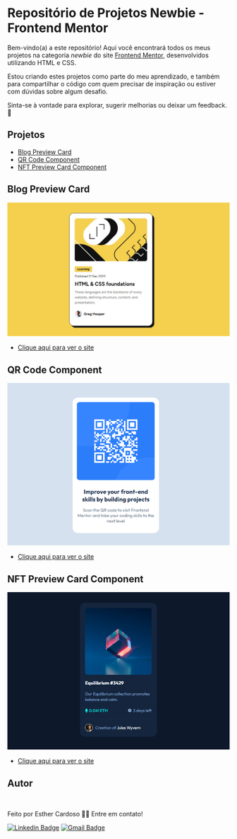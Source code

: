# Repositório de Projetos Newbie - Frontend Mentor

Bem-vindo(a) a este repositório! Aqui você encontrará todos os meus projetos na categoria *newbie* do site [Frontend Mentor](https://www.frontendmentor.io/), desenvolvidos utilizando HTML e CSS.  

Estou criando estes projetos como parte do meu aprendizado, e também para compartilhar o código com quem precisar de inspiração ou estiver com dúvidas sobre algum desafio.

Sinta-se à vontade para explorar, sugerir melhorias ou deixar um feedback. 🚀

## Projetos
- [Blog Preview Card](#blog-preview-card)
- [QR Code Component](#qr-code-component)
- [NFT Preview Card Component](#nft-preview-card-component)

## Blog Preview Card <a name="blog-preview-card"></a>
![Blog preview card](./blog-preview-card/blog-preview-card.jpg)
- [Clique aqui para ver o site](https://blog-preview-card-esther.netlify.app/)

## QR Code Component <a name="qr-code-component"></a>
![QR Code Component](./qr-code-component/qr-code-readme.png)
- [Clique aqui para ver o site](https://qr-code-component-esther.netlify.app/)

## NFT Preview Card Component <a name="nft-preview-card-component"></a>
![NFT Preview Card Component](./nft-preview-card-component/nft-readme.png)
- [Clique aqui para ver o site](https://nft-preview-card-component-esther.netlify.app/)


## Autor
<a href="https://www.instagram.com/_esther_cardoso/">
 <img src="https://avatars.githubusercontent.com/u/70102263?v=4" width="200px;" alt=""/>
 <br />
</a>

Feito por Esther Cardoso 👋🏽 Entre em contato!

[![Linkedin Badge](https://img.shields.io/badge/-Esther-blue?style=flat-square&logo=Linkedin&logoColor=white&link=https://www.linkedin.com/in/esther-cardoso/)](https://www.linkedin.com/in/esther-cardoso/)
[![Gmail Badge](https://img.shields.io/badge/-esthercardosofernandes@gmail.com-c14438?style=flat-square&logo=Gmail&logoColor=white&link=mailto:esthercardosofernandes.com)](mailto:esthercardosofernandes@gmail.com)